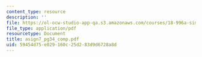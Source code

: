 ```yaml
---
content_type: resource
description: ''
file: https://ol-ocw-studio-app-qa.s3.amazonaws.com/courses/18-996a-simplicity-theory-spring-2004/59454d75e029160c25d283d9d6728a8d_asign7_pg34_comp.pdf
file_type: application/pdf
resourcetype: Document
title: asign7_pg34_comp.pdf
uid: 59454d75-e029-160c-25d2-83d9d6728a8d
---
```

